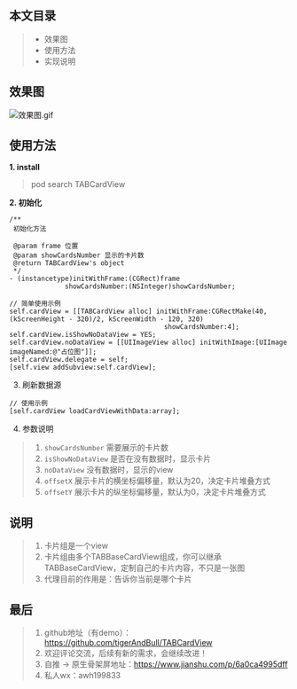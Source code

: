 ## 本文目录

> + 效果图
> + 使用方法
> + 实现说明

## 效果图

![效果图.gif](https://upload-images.jianshu.io/upload_images/5632003-1063fefc1b7a2b96.gif?imageMogr2/auto-orient/strip)

## 使用方法
**1. install**
> pod search TABCardView

**2. 初始化**
```
/**
 初始化方法

 @param frame 位置
 @param showCardsNumber 显示的卡片数
 @return TABCardView's object
 */
- (instancetype)initWithFrame:(CGRect)frame
              showCardsNumber:(NSInteger)showCardsNumber;
```
```
// 简单使用示例
self.cardView = [[TABCardView alloc] initWithFrame:CGRectMake(40, (kScreenHeight - 320)/2, kScreenWidth - 120, 320)
                                       showCardsNumber:4];
self.cardView.isShowNoDataView = YES;
self.cardView.noDataView = [[UIImageView alloc] initWithImage:[UIImage imageNamed:@"占位图"]];
self.cardView.delegate = self;
[self.view addSubview:self.cardView];
```
3. 刷新数据源
```
// 使用示例
[self.cardView loadCardViewWithData:array];
```
4. 参数说明
>1. `showCardsNumber` 需要展示的卡片数
>2. `isShowNoDataView` 是否在没有数据时，显示卡片
>3. `noDataView` 没有数据时，显示的view
>4. `offsetX` 展示卡片的横坐标偏移量，默认为20，决定卡片堆叠方式
>5. `offsetY` 展示卡片的纵坐标偏移量，默认为0，决定卡片堆叠方式

## 说明
>1. 卡片组是一个view
>2. 卡片组由多个TABBaseCardView组成，你可以继承TABBaseCardView，定制自己的卡片内容，不只是一张图
>3. 代理目前的作用是：告诉你当前是哪个卡片

## 最后
>1. github地址（有demo）：https://github.com/tigerAndBull/TABCardView
>2. 欢迎评论交流，后续有新的需求，会继续改进！
>3. 自推 -> 原生骨架屏地址：https://www.jianshu.com/p/6a0ca4995dff
>4. 私人wx：awh199833
